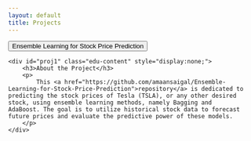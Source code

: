 ```yaml
---
layout: default
title: Projects
---
```


<div id="education-container">
    <button class="edu-btn" onclick="toggleEducation('proj1')">Ensemble Learning for Stock Price Prediction</button>
    
    <div id="proj1" class="edu-content" style="display:none;">
        <h3>About the Project</h3>
        <p>
            This <a href="https://github.com/amaansaigal/Ensemble-Learning-for-Stock-Price-Prediction">repository</a> is dedicated to predicting the stock prices of Tesla (TSLA), or any other desired stock, using ensemble learning methods, namely Bagging and         AdaBoost. The goal is to utilize historical stock data to forecast future prices and evaluate the predictive power of these models.
        </p>
    </div>
</div>

